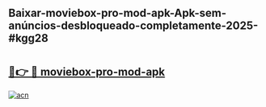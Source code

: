 ## Baixar-moviebox-pro-mod-apk-Apk-sem-anúncios-desbloqueado-completamente-2025-#kgg28

# <h2><a href="https://ainizakaria.my?title=moviebox-pro-mod-apk&ref=20M">🔗👉 🔴 moviebox-pro-mod-apk</a></h2>

[![acn](https://github.com/user-attachments/assets/0f9c940e-d8b0-45ae-aac7-cd30a18b3e1c)](https://ainizakaria.my?title=moviebox-pro-mod-apk&ref=20M)

